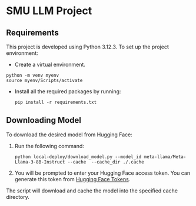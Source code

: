 # SMU LLM Project

## Requirements

This project is developed using Python 3.12.3. To set up the project environment:
- Create a virtual environment.
```
python -m venv myenv
source myenv/Scripts/activate
```

- Install all the required packages by running:
  ```
  pip install -r requirements.txt 
  ```
  
## Downloading Model
To download the desired model from Hugging Face:
1. Run the following command:

    ```
    python local-deploy/download_model.py --model_id meta-llama/Meta-Llama-3-8B-Instruct --cache  --cache_dir ./.cache
    ```
2. You will be prompted to enter your Hugging Face access token. You can generate this token from [Hugging Face Tokens](https://huggingface.co/settings/tokens).

The script will download and cache the model into the specified cache directory.
